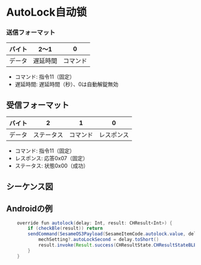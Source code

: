 # AutoLock自动锁

### 送信フォーマット
| バイト | 2〜1 | 0 |
|:----:|:-----:|:------:|
| データ | 遅延時間 | コマンド |
- コマンド: 指令11（固定）
- 遅延時間: 遅延時間（秒）、0は自動解錠無効

## 受信フォーマット
| バイト | 2 | 1 | 0 |
|:----:|:----:|:----:|:----:|
| データ | ステータス | コマンド | レスポンス |
- コマンド: 指令11（固定）
- レスポンス: 応答0x07（固定）
- ステータス: 状態0x00（成功）

## シーケンス図
<!-- ![v](autolock.svg) -->

## Androidの例
``` java
    override fun autolock(delay: Int, result: CHResult<Int>) {
        if (checkBle(result)) return
        sendCommand(SesameOS3Payload(SesameItemCode.autolock.value, delay.toShort().toReverseBytes()), DeviceSegmentType.cipher) { res ->
            mechSetting?.autoLockSecond = delay.toShort()
            result.invoke(Result.success(CHResultState.CHResultStateBLE(delay)))
        }
    }
